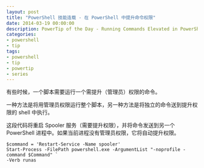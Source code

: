 ```yaml
---
layout: post
title: "PowerShell 技能连载 - 在 PowerShell 中提升命令权限"
date: 2014-03-19 00:00:00
description: PowerTip of the Day - Running Commands Elevated in PowerShell
categories:
- powershell
- tip
tags:
- powershell
- tip
- powertip
- series
---
```

有些时候，一个脚本需要运行一个需提升（管理员）权限的命令。

一种方法是将用管理员权限运行整个脚本，另一种方法是将独立的命令送到提升权限的 shell 中执行。

这段代码将重启 Spooler 服务（需要提升权限），并将命令发送到另一个 PowerShell 进程中。如果当前进程没有管理员权限，它将自动提升权限。

    $command = 'Restart-Service -Name spooler'
    Start-Process -FilePath powershell.exe -ArgumentList "-noprofile -command $Command" `  
    -Verb runas 

<!--本文国际来源：[Running Commands Elevated in PowerShell](http://community.idera.com/powershell/powertips/b/tips/posts/running-commands-elevated-in-powershell)-->
